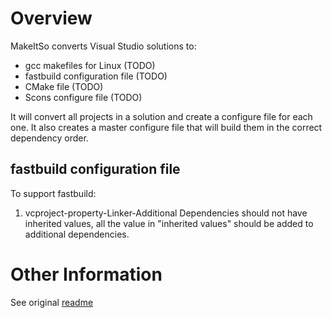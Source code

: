 # Overview
MakeItSo converts Visual Studio solutions to:
- gcc makefiles for Linux (TODO)
- fastbuild configuration file (TODO)
- CMake file (TODO)
- Scons configure file (TODO)

It will convert all projects in a solution and create a configure file for each one. It also creates a master configure file that will build them in the correct dependency order.

## fastbuild configuration file

To support fastbuild:

1. vcproject-property-Linker-Additional Dependencies should not have inherited values, all the value in "inherited values" should be added to additional dependencies.

# Other Information

See original [readme](https://github.com/stupidgrass/make-it-so/blob/master/README_original.markdown)
